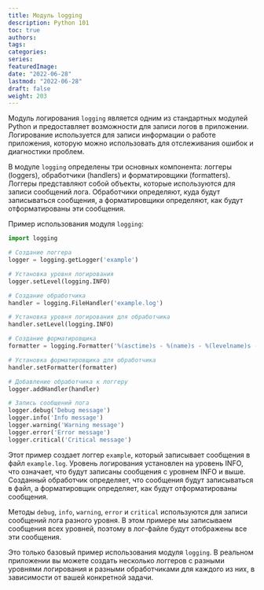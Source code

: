 ```yaml
---
title: Модуль logging
description: Python 101
toc: true
authors:
tags:
categories:
series:
featuredImage:
date: "2022-06-28"
lastmod: "2022-06-28"
draft: false
weight: 203
---
```


Модуль логирования `logging` является одним из стандартных модулей Python и предоставляет возможности для записи логов в приложении. Логирование используется для записи информации о работе приложения, которую можно использовать для отслеживания ошибок и диагностики проблем.

В модуле `logging` определены три основных компонента: логгеры (loggers), обработчики (handlers) и форматировщики (formatters). Логгеры представляют собой объекты, которые используются для записи сообщений лога. Обработчики определяют, куда будут записываться сообщения, а форматировщики определяют, как будут отформатированы эти сообщения.

Пример использования модуля `logging`:

```python
import logging

# Создание логгера
logger = logging.getLogger('example')

# Установка уровня логирования
logger.setLevel(logging.INFO)

# Создание обработчика
handler = logging.FileHandler('example.log')

# Установка уровня логирования для обработчика
handler.setLevel(logging.INFO)

# Создание форматировщика
formatter = logging.Formatter('%(asctime)s - %(name)s - %(levelname)s - %(message)s')

# Установка форматировщика для обработчика
handler.setFormatter(formatter)

# Добавление обработчика к логгеру
logger.addHandler(handler)

# Запись сообщений лога
logger.debug('Debug message')
logger.info('Info message')
logger.warning('Warning message')
logger.error('Error message')
logger.critical('Critical message')
```

Этот пример создает логгер `example`, который записывает сообщения в файл `example.log`. Уровень логирования установлен на уровень INFO, что означает, что будут записаны сообщения с уровнем INFO и выше. Созданный обработчик определяет, что сообщения будут записываться в файл, а форматировщик определяет, как будут отформатированы сообщения.

Методы `debug`, `info`, `warning`, `error` и `critical` используются для записи сообщений лога разного уровня. В этом примере мы записываем сообщения всех уровней, поэтому в лог-файле будут отображены все эти сообщения.

Это только базовый пример использования модуля `logging`. В реальном приложении вы можете создать несколько логгеров с разными уровнями логирования и разными обработчиками для каждого из них, в зависимости от вашей конкретной задачи.
